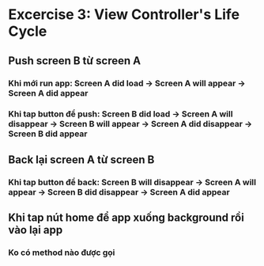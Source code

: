 #  Excercise 3: View Controller's Life Cycle

## Push screen B từ screen A
### Khi mới run app: Screen A did load -> Screen A will appear -> Screen A did appear
### Khi tap button để push: Screen B did load -> Screen A will disappear -> Screen B will appear -> Screen A did disappear -> Screen B did appear

## Back lại screen A từ screen B
### Khi tap button để back: Screen B will disappear -> Screen A will appear -> Screen B did disappear -> Screen A did appear

## Khi tap nút home để app xuống background rồi vào lại app
### Ko có method nào được gọi
